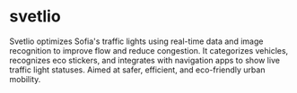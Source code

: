 # svetlio
Svetlio optimizes Sofia's traffic lights using real-time data and image recognition to improve flow and reduce congestion. It categorizes vehicles, recognizes eco stickers, and integrates with navigation apps to show live traffic light statuses. Aimed at safer, efficient, and eco-friendly urban mobility.
